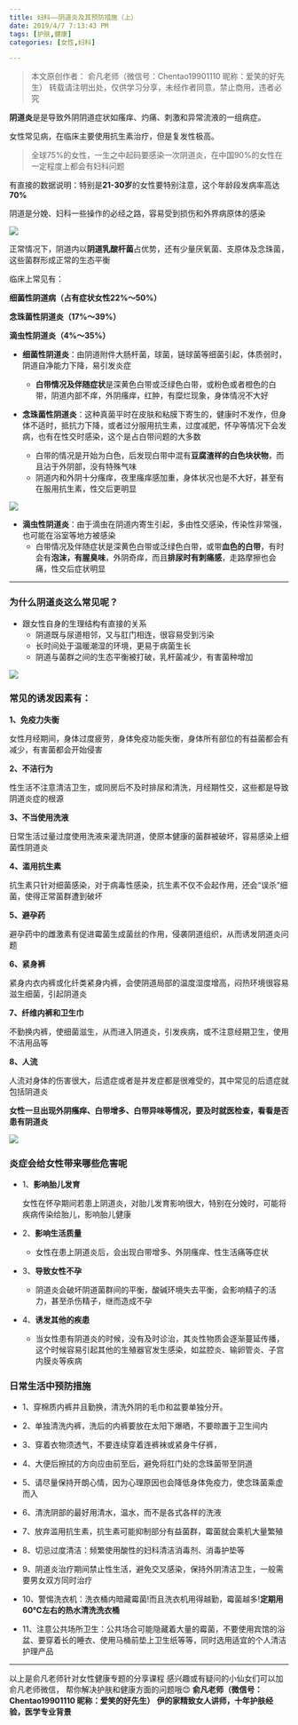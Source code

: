 ```yaml
---
title: 妇科——阴道炎及其预防措施（上）
date: 2019/4/7 7:13:43 PM
tags: [护肤,健康]
categories: [女性,妇科]

---
```

> 本文原创作者：
俞凡老师（微信号：Chentao19901110 昵称：爱笑的好先生）
转载请注明出处，仅供学习分享，未经作者同意，禁止商用，违者必究

**阴道炎**是是导致外阴阴道症状如瘙痒、灼痛、刺激和异常流液的一组病症。

女性常见病，在临床主要使用抗生素治疗，但是复发性极高。

> 全球75%的女性，一生之中起码要感染一次阴道炎，在中国90%的女性在一定程度上都会有妇科问题

有直接的数据说明：特别是**21-30岁**的女性要特别注意，这个年龄段发病率高达**70%**

阴道是分娩、妇科一些操作的必经之路，容易受到损伤和外界病原体的感染

![](http://upload-images.jianshu.io/upload_images/1646107-55c95afc3ffa07d8.png?imageMogr2/auto-orient/strip%7CimageView2/2/w/1240)



正常情况下，阴道内以**阴道乳酸杆菌**占优势，还有少量厌氧菌、支原体及念珠菌，这些菌群形成正常的生态平衡



临床上常见有：

**细菌性阴道病（占有症状女性22%～50%）**

**念珠菌性阴道炎（17%～39%）**

**滴虫性阴道炎（4%～35%）**



- **细菌性阴道炎**：由阴道附件大肠杆菌，球菌，链球菌等细菌引起，体质弱时，阴道自净能力下降，易引发炎症
  - **白带情况及伴随症状**是深黄色白带或泛绿色白带，或粉色或者橙色的白带，阴道内部不痒，外阴瘙痒，红肿，有糜烂现象，身体情况不大好

- **念珠菌性阴道炎**：这种真菌平时在皮肤和粘膜下寄生的，健康时不发作，但身体不适时，抵抗力下降，或者过分服用抗生素，过度减肥，怀孕等情况下会发病，也有在性交时感染，这个是占白带问题的大多数
  - 白带的情况是开始为白色，后发现白带中混有**豆腐渣样的白色块状物**，而且沾于外阴部，没有特殊气味
  - 阴道内和外阴十分瘙痒，夜里瘙痒感加重，身体状况也是不大好，甚至有在服用抗生素，性交后更明显

![](http://upload-images.jianshu.io/upload_images/1646107-f5a20005050f010a.png?imageMogr2/auto-orient/strip%7CimageView2/2/w/1240)

- **滴虫性阴道炎**：由于滴虫在阴道内寄生引起，多由性交感染，传染性非常强，也可能在浴室等地方被感染
  - 白带情况及伴随症状是深黄色白带或泛绿色白带，或带**血色的白带**，有时会有**泡沫，有腥臭味**，外阴奇痒，而且**排尿时有刺痛感**，走路摩擦也会痛，性交后症状明显

---



### 为什么阴道炎这么常见呢？

* 跟女性自身的生理结构有直接的关系
  * 阴道既与尿道相邻，又与肛门相连，很容易受到污染
  * 长时间处于温暖潮湿的环境，更易于病菌生长
  * 阴道与菌群之间的生态平衡被打破，乳杆菌减少，有害菌种增加

![](http://upload-images.jianshu.io/upload_images/1646107-1ce64211addf29ac.png?imageMogr2/auto-orient/strip%7CimageView2/2/w/1240)



### 常见的**诱发因素**有：

**1、免疫力失衡**

女性月经期间，身体过度疲劳，身体免疫功能失衡，身体所有部位的有益菌都会有减少，有害菌都会开始侵害

**2、不洁行为**

性生活不注意清洁卫生，或同房后不及时排尿和清洗，月经期性交，这些都是导致阴道炎症的根源

**3、不当使用洗液**

日常生活过量过度使用洗液来灌洗阴道，使原本健康的菌群被破坏，容易感染上细菌性阴道炎

**4、滥用抗生素**

抗生素只针对细菌感染，对于病毒性感染，抗生素不仅不会起作用，还会“误杀”细菌，使得正常菌群遭到破坏

**5、避孕药**

避孕药中的雌激素有促进霉菌生成菌丝的作用，侵袭阴道组织，从而诱发阴道炎问题

**6、紧身裤**

紧身内衣内裤或化纤类紧身内裤，会使阴道局部的温度湿度增高，闷热环境很容易滋生细菌，引起阴道炎

**7、纤维内裤和卫生巾**

不勤换内裤，使细菌滋生，从而进入阴道炎，引发疾病，或不注意经期卫生，使用不洁用品等

**8、人流**

人流对身体的伤害很大，后遗症或者是并发症都是很难受的，其中常见的后遗症就包括阴道炎

**女性一旦出现外阴瘙痒、白带增多、白带异味等情况，要及时就医检查，看看是否患有阴道炎**

![](http://upload-images.jianshu.io/upload_images/1646107-cfbfa5a6ecfb4728.png?imageMogr2/auto-orient/strip%7CimageView2/2/w/1240)

### 炎症会给女性带来哪些危害呢

* 1、**影响胎儿发育**

  女性在怀孕期间若患上阴道炎，对胎儿发育影响很大，特别在分娩时，可能将疾病传染给胎儿，影响胎儿健康

* 2、**影响生活质量**
  * 女性在患上阴道炎后，会出现白带增多、外阴瘙痒、性生活痛等症状

* 3、**导致女性不孕**
  * 阴道炎会破坏阴道菌群间的平衡，酸碱环境失去平衡，会影响精子的活力，甚至杀伤精子，继而造成不孕

* 4、**诱发其他的疾患**

  * 当女性患有阴道炎的时候，没有及时诊治，其炎性物质会逐渐蔓延传播，这个时候容易引起其他的生殖器官发生感染，如盆腔炎、输卵管炎、子宫内膜炎等疾病

    

### 日常生活中预防措施

* 1、穿棉质内裤并且勤换，清洗外阴的毛巾和盆要单独分开。

* 2、单独清洗内裤，洗后的内裤要放在太阳下爆晒，不要晾置于卫生间内

* 3、穿着衣物须透气，不要连续穿着连裤袜或紧身牛仔裤，

* 4、大便后擦拭的方向应由前至后，避免将肛门处的念珠菌带至阴道

* 5、请尽量保持开朗心情，因为心理原因也会降低身体免疫力，使念珠菌乘虚而入

* 6、清洗阴部的最好用清水，温水，而不是各式各样的洗液

* 7、放弃滥用抗生素，抗生素可能抑制部分有益菌群，霉菌就会乘机大量繁殖

* 8、切忌过度清洁：频繁使用酸性的妇科清洁消毒剂、消毒护垫等

* 9、阴道炎治疗期间禁止性生活，避免交叉感染，保持外阴清洁卫生，一般需要男女双方同时治疗

* 10、警惕洗衣机：洗衣桶内暗藏霉菌!而且洗衣机用得越勤，霉菌越多!**定期用60℃左右的热水清洗洗衣桶**

* 11、注意公共场所卫生：公共场合可能隐藏着大量的霉菌，不要使用宾馆的浴盆、要穿着长的睡衣、使用马桶前垫上卫生纸等等，同时选用适宜的个人清洁护理产品

---
以上是俞凡老师针对女性健康专题的分享课程
感兴趣或有疑问的小仙女们可以加俞凡老师微信，
帮你解决护肤和健康方面的问题哦😊
**俞凡老师（微信号：Chentao19901110 昵称：爱笑的好先生）**
**伊的家精致女人讲师，十年护肤经验，医学专业背景**


